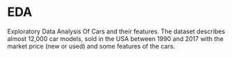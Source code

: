 # EDA
Exploratory Data Analysis Of Cars and their features. The dataset describes almost 12,000 car models, sold in the USA between 1990 and 2017 with the market price (new or used) and some features of the cars.
